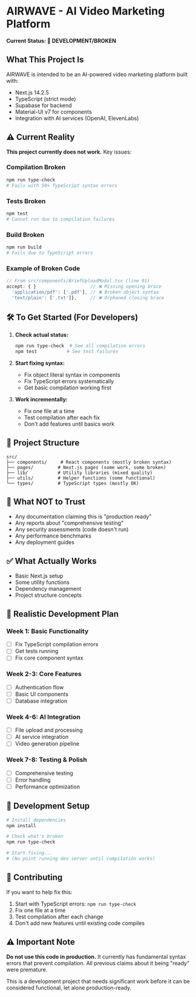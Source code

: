 # AIRWAVE - AI Video Marketing Platform

**Current Status: 🚨 DEVELOPMENT/BROKEN**

## What This Project Is

AIRWAVE is intended to be an AI-powered video marketing platform built with:

- Next.js 14.2.5
- TypeScript (strict mode)
- Supabase for backend
- Material-UI v7 for components
- Integration with AI services (OpenAI, ElevenLabs)

## ⚠️ Current Reality

**This project currently does not work.** Key issues:

### Compilation Broken

```bash
npm run type-check
# Fails with 50+ TypeScript syntax errors
```

### Tests Broken

```bash
npm test
# Cannot run due to compilation failures
```

### Build Broken

```bash
npm run build
# Fails due to TypeScript errors
```

### Example of Broken Code

```typescript
// From src/components/BriefUploadModal.tsx (line 91)
accept: { }                    // ❌ Missing opening brace
  'application/pdf': ['.pdf'], // ❌ Broken object syntax
  'text/plain': ['.txt']},     // ❌ Orphaned closing brace
```

## 🛠️ To Get Started (For Developers)

1. **Check actual status:**

   ```bash
   npm run type-check  # See all compilation errors
   npm test           # See test failures
   ```

2. **Start fixing syntax:**
   - Fix object literal syntax in components
   - Fix TypeScript errors systematically
   - Get basic compilation working first

3. **Work incrementally:**
   - Fix one file at a time
   - Test compilation after each fix
   - Don't add features until basics work

## 📁 Project Structure

```
src/
├── components/     # React components (mostly broken syntax)
├── pages/         # Next.js pages (some work, some broken)
├── lib/           # Utility libraries (mixed quality)
├── utils/         # Helper functions (some functional)
└── types/         # TypeScript types (mostly OK)
```

## 🚫 What NOT to Trust

- Any documentation claiming this is "production ready"
- Any reports about "comprehensive testing"
- Any security assessments (code doesn't run)
- Any performance benchmarks
- Any deployment guides

## ✅ What Actually Works

- Basic Next.js setup
- Some utility functions
- Dependency management
- Project structure concepts

## 🎯 Realistic Development Plan

### Week 1: Basic Functionality

- [ ] Fix TypeScript compilation errors
- [ ] Get tests running
- [ ] Fix core component syntax

### Week 2-3: Core Features

- [ ] Authentication flow
- [ ] Basic UI components
- [ ] Database integration

### Week 4-6: AI Integration

- [ ] File upload and processing
- [ ] AI service integration
- [ ] Video generation pipeline

### Week 7-8: Testing & Polish

- [ ] Comprehensive testing
- [ ] Error handling
- [ ] Performance optimization

## 🔧 Development Setup

```bash
# Install dependencies
npm install

# Check what's broken
npm run type-check

# Start fixing...
# (No point running dev server until compilation works)
```

## 🤝 Contributing

If you want to help fix this:

1. Start with TypeScript errors: `npm run type-check`
2. Fix one file at a time
3. Test compilation after each change
4. Don't add new features until existing code compiles

## ⚠️ Important Note

**Do not use this code in production.** It currently has fundamental syntax errors that prevent compilation. All previous claims about it being "ready" were premature.

This is a development project that needs significant work before it can be considered functional, let alone production-ready.
